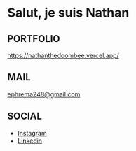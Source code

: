 #  Salut, je suis Nathan

##  PORTFOLIO
 https://nathanthedoombee.vercel.app/

##  MAIL
ephrema248@gmail.com

## SOCIAL
- [Instagram](https://www.instagram.com/_nethaneel/)
- [Linkedin](https://www.linkedin.com/in/nathan-akakpo-148b0a367/)
